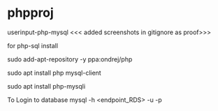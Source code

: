 # phpproj
userinput-php-mysql <<< added screenshots in gitignore as proof>>>

for php-sql install

sudo add-apt-repository -y ppa:ondrej/php

sudo apt install php mysql-client

sudo apt install php-mysqli

To Login to database
mysql -h <endpoint_RDS> -u <UserNameofdatabase> -p 
